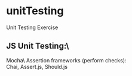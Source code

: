# unitTesting
Unit Testing Exercise

## JS Unit Testing:\
Mocha\ 
Assertion frameworks (perform checks):\
Chai, Assert.js, Should.js

